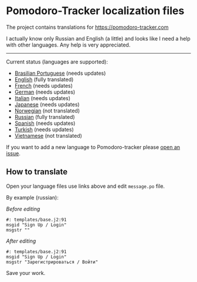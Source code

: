 Pomodoro-Tracker localization files
===================================

The project contains translations for https://pomodoro-tracker.com

I actually know only Russian and English (a little) and looks like I need a
help with other languages. Any help is very appreciated.

-----

Current status (languages are supported):

* [Brasilian Portuguese](https://github.com/klen/pomodoro-tracker-locales/tree/master/pt_br/LC_MESSAGES) (needs updates)
* [English](https://github.com/klen/pomodoro-tracker-locales/tree/master/en/LC_MESSAGES) (fully translated)
* [French](https://github.com/klen/pomodoro-tracker-locales/tree/master/fr/LC_MESSAGES) (needs updates)
* [German](https://github.com/klen/pomodoro-tracker-locales/tree/master/de/LC_MESSAGES) (needs updates)
* [Italian](https://github.com/klen/pomodoro-tracker-locales/tree/master/it/LC_MESSAGES) (needs updates)
* [Japanese](https://github.com/klen/pomodoro-tracker-locales/tree/master/ja/LC_MESSAGES) (needs updates)
* [Norwegian](https://github.com/klen/pomodoro-tracker-locales/tree/master/no/LC_MESSAGES) (not translated)
* [Russian](https://github.com/klen/pomodoro-tracker-locales/tree/master/ru/LC_MESSAGES) (fully translated)
* [Spanish](https://github.com/klen/pomodoro-tracker-locales/tree/master/es/LC_MESSAGES) (needs updates)
* [Turkish](https://github.com/klen/pomodoro-tracker-locales/tree/master/tr/LC_MESSAGES) (needs updates)
* [Vietnamese](https://github.com/klen/pomodoro-tracker-locales/tree/master/vi/LC_MESSAGES) (not translated)

If you want to add a new language to Pomodoro-tracker please [open an
issue](https://github.com/klen/pomodoro-tracker-locales/issues/new). 


How to translate
----------------

Open your language files use links above and edit `message.po` file.

By example (russian):

*Before editing*

    #: templates/base.j2:91
    msgid "Sign Up / Login"
    msgstr ""

*After editing*

    #: templates/base.j2:91
    msgid "Sign Up / Login"
    msgstr "Зарегистрироваться / Войти"

Save your work.
